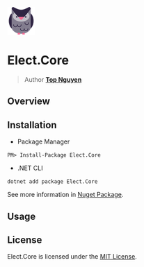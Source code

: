 ﻿![Logo](../../Logo.png)
# Elect.Core
> Author [**Top Nguyen**](http://topnguyen.net)

## Overview

## Installation
- Package Manager
```
PM> Install-Package Elect.Core
```
- .NET CLI
```
dotnet add package Elect.Core
```

See more information in [Nuget Package](https://www.nuget.org/packages/Elect.Core/).

## Usage

## License
Elect.Core is licensed under the [MIT License](../../LICENSE).